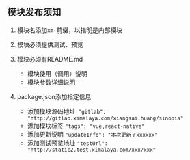 ## 模块发布须知

1. 模块名添加`xm-`前缀，以指明是内部模块
2. 模块必须提供测试、预览
3. 模块必须有README.md

    * 模块使用（调用）说明
    * 模块参数详细说明

4. package.json添加指定信息

    * 添加模块源码地址` "gitlab": "http://gitlab.ximalaya.com/xiangsai.huang/sinopia"`
    * 添加模块标签 `"tags": "vue,react-native"` 
    * 添加更新说明 `"updateInfo": "本次更新了xxxxxx"`
    * 添加测试预览地址 `"testUrl": "http://static2.test.ximalaya.com/xxx/xxx"`

